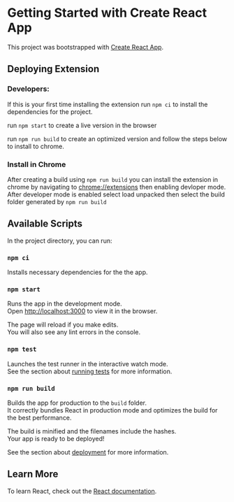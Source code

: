 # Getting Started with Create React App

This project was bootstrapped with [Create React App](https://github.com/facebook/create-react-app).

## Deploying Extension

### Developers:
If this is your first time installing the extension run `npm ci` to install the dependencies for the project.

run `npm start` to create a live version in the browser

run `npm run build` to create an optimized version and follow the steps below to install to chrome.

### Install in Chrome

After creating a build using `npm run build` you can install the extension in chrome by navigating to [chrome://extensions](chrome://extensions) then enabling devloper mode. After developer mode is enabled select load unpacked then select the build folder generated by `npm run build`

## Available Scripts

In the project directory, you can run:

### `npm ci`

Installs necessary dependencies for the the app.

### `npm start`

Runs the app in the development mode.\
Open [http://localhost:3000](http://localhost:3000) to view it in the browser.

The page will reload if you make edits.\
You will also see any lint errors in the console.

### `npm test`

Launches the test runner in the interactive watch mode.\
See the section about [running tests](https://facebook.github.io/create-react-app/docs/running-tests) for more information.

### `npm run build`

Builds the app for production to the `build` folder.\
It correctly bundles React in production mode and optimizes the build for the best performance.

The build is minified and the filenames include the hashes.\
Your app is ready to be deployed!

See the section about [deployment](https://facebook.github.io/create-react-app/docs/deployment) for more information.

## Learn More

To learn React, check out the [React documentation](https://reactjs.org/).
